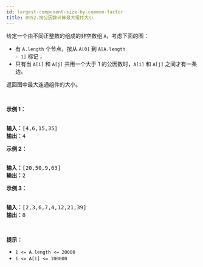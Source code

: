 ```yaml
---
id: largest-component-size-by-common-factor
title: 0952.按公因数计算最大组件大小
---
```

给定一个由不同正整数的组成的非空数组 <code>A</code>，考虑下面的图：


- 有 <code>A.length</code> 个节点，按从 <code>A[0]</code> 到 <code>A[A.length - 1]</code> 标记；
- 只有当 <code>A[i]</code> 和 <code>A[j]</code> 共用一个大于 1 的公因数时，<code>A[i]</code> 和 <code>A[j]</code> 之间才有一条边。

返回图中最大连通组件的大小。

 

**示例 1：**


<pre><br/><strong>输入：</strong>[4,6,15,35]<br/><strong>输出：</strong>4<br/><img alt="" src="https://assets.leetcode-cn.com/aliyun-lc-upload/uploads/2018/12/01/ex1.png"/><br/></pre>

**示例 2：**


<pre><br/><strong>输入：</strong>[20,50,9,63]<br/><strong>输出：</strong>2<br/><img alt="" src="https://assets.leetcode-cn.com/aliyun-lc-upload/uploads/2018/12/01/ex2.png"/><br/></pre>

**示例 3：**


<pre><br/><strong>输入：</strong>[2,3,6,7,4,12,21,39]<br/><strong>输出：</strong>8<br/><img alt="" src="https://assets.leetcode-cn.com/aliyun-lc-upload/uploads/2018/12/01/ex3.png"/><br/></pre>

 

**提示：**

- <code>1 &lt;= A.length &lt;= 20000</code>
- <code>1 &lt;= A[i] &lt;= 100000</code>